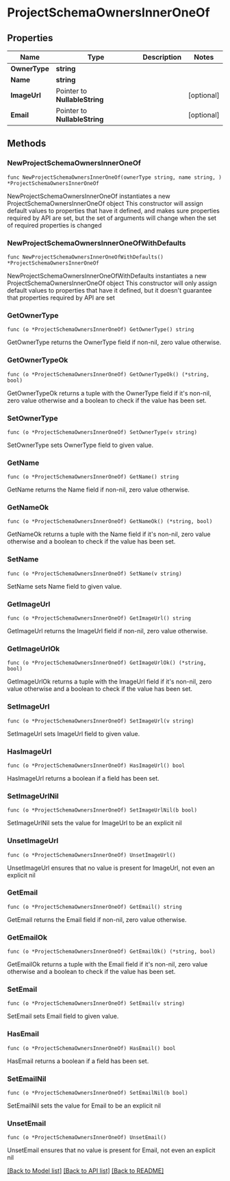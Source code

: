 # ProjectSchemaOwnersInnerOneOf

## Properties

Name | Type | Description | Notes
------------ | ------------- | ------------- | -------------
**OwnerType** | **string** |  | 
**Name** | **string** |  | 
**ImageUrl** | Pointer to **NullableString** |  | [optional] 
**Email** | Pointer to **NullableString** |  | [optional] 

## Methods

### NewProjectSchemaOwnersInnerOneOf

`func NewProjectSchemaOwnersInnerOneOf(ownerType string, name string, ) *ProjectSchemaOwnersInnerOneOf`

NewProjectSchemaOwnersInnerOneOf instantiates a new ProjectSchemaOwnersInnerOneOf object
This constructor will assign default values to properties that have it defined,
and makes sure properties required by API are set, but the set of arguments
will change when the set of required properties is changed

### NewProjectSchemaOwnersInnerOneOfWithDefaults

`func NewProjectSchemaOwnersInnerOneOfWithDefaults() *ProjectSchemaOwnersInnerOneOf`

NewProjectSchemaOwnersInnerOneOfWithDefaults instantiates a new ProjectSchemaOwnersInnerOneOf object
This constructor will only assign default values to properties that have it defined,
but it doesn't guarantee that properties required by API are set

### GetOwnerType

`func (o *ProjectSchemaOwnersInnerOneOf) GetOwnerType() string`

GetOwnerType returns the OwnerType field if non-nil, zero value otherwise.

### GetOwnerTypeOk

`func (o *ProjectSchemaOwnersInnerOneOf) GetOwnerTypeOk() (*string, bool)`

GetOwnerTypeOk returns a tuple with the OwnerType field if it's non-nil, zero value otherwise
and a boolean to check if the value has been set.

### SetOwnerType

`func (o *ProjectSchemaOwnersInnerOneOf) SetOwnerType(v string)`

SetOwnerType sets OwnerType field to given value.


### GetName

`func (o *ProjectSchemaOwnersInnerOneOf) GetName() string`

GetName returns the Name field if non-nil, zero value otherwise.

### GetNameOk

`func (o *ProjectSchemaOwnersInnerOneOf) GetNameOk() (*string, bool)`

GetNameOk returns a tuple with the Name field if it's non-nil, zero value otherwise
and a boolean to check if the value has been set.

### SetName

`func (o *ProjectSchemaOwnersInnerOneOf) SetName(v string)`

SetName sets Name field to given value.


### GetImageUrl

`func (o *ProjectSchemaOwnersInnerOneOf) GetImageUrl() string`

GetImageUrl returns the ImageUrl field if non-nil, zero value otherwise.

### GetImageUrlOk

`func (o *ProjectSchemaOwnersInnerOneOf) GetImageUrlOk() (*string, bool)`

GetImageUrlOk returns a tuple with the ImageUrl field if it's non-nil, zero value otherwise
and a boolean to check if the value has been set.

### SetImageUrl

`func (o *ProjectSchemaOwnersInnerOneOf) SetImageUrl(v string)`

SetImageUrl sets ImageUrl field to given value.

### HasImageUrl

`func (o *ProjectSchemaOwnersInnerOneOf) HasImageUrl() bool`

HasImageUrl returns a boolean if a field has been set.

### SetImageUrlNil

`func (o *ProjectSchemaOwnersInnerOneOf) SetImageUrlNil(b bool)`

 SetImageUrlNil sets the value for ImageUrl to be an explicit nil

### UnsetImageUrl
`func (o *ProjectSchemaOwnersInnerOneOf) UnsetImageUrl()`

UnsetImageUrl ensures that no value is present for ImageUrl, not even an explicit nil
### GetEmail

`func (o *ProjectSchemaOwnersInnerOneOf) GetEmail() string`

GetEmail returns the Email field if non-nil, zero value otherwise.

### GetEmailOk

`func (o *ProjectSchemaOwnersInnerOneOf) GetEmailOk() (*string, bool)`

GetEmailOk returns a tuple with the Email field if it's non-nil, zero value otherwise
and a boolean to check if the value has been set.

### SetEmail

`func (o *ProjectSchemaOwnersInnerOneOf) SetEmail(v string)`

SetEmail sets Email field to given value.

### HasEmail

`func (o *ProjectSchemaOwnersInnerOneOf) HasEmail() bool`

HasEmail returns a boolean if a field has been set.

### SetEmailNil

`func (o *ProjectSchemaOwnersInnerOneOf) SetEmailNil(b bool)`

 SetEmailNil sets the value for Email to be an explicit nil

### UnsetEmail
`func (o *ProjectSchemaOwnersInnerOneOf) UnsetEmail()`

UnsetEmail ensures that no value is present for Email, not even an explicit nil

[[Back to Model list]](../README.md#documentation-for-models) [[Back to API list]](../README.md#documentation-for-api-endpoints) [[Back to README]](../README.md)


